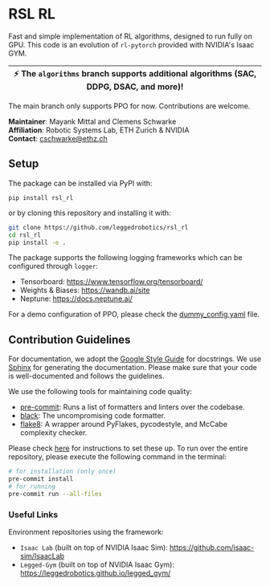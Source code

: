 # RSL RL

Fast and simple implementation of RL algorithms, designed to run fully on GPU.
This code is an evolution of `rl-pytorch` provided with NVIDIA's Isaac GYM.

| :zap:        The `algorithms` branch supports additional algorithms (SAC, DDPG, DSAC, and more)! |
| ------------------------------------------------------------------------------------------------ |

The main branch only supports PPO for now.
Contributions are welcome.

**Maintainer**: Mayank Mittal and Clemens Schwarke <br/>
**Affiliation**: Robotic Systems Lab, ETH Zurich & NVIDIA <br/>
**Contact**: cschwarke@ethz.ch

## Setup

The package can be installed via PyPI with:

```
pip install rsl_rl
```

or by cloning this repository and installing it with:

```bash
git clone https://github.com/leggedrobotics/rsl_rl
cd rsl_rl
pip install -e .
```

The package supports the following logging frameworks which can be configured through `logger`:

* Tensorboard: https://www.tensorflow.org/tensorboard/
* Weights & Biases: https://wandb.ai/site
* Neptune: https://docs.neptune.ai/

For a demo configuration of PPO, please check the [dummy_config.yaml](config/dummy_config.yaml) file.


## Contribution Guidelines

For documentation, we adopt the [Google Style Guide](https://sphinxcontrib-napoleon.readthedocs.io/en/latest/example_google.html) for docstrings. We use [Sphinx](https://www.sphinx-doc.org/en/master/) for generating the documentation. Please make sure that your code is well-documented and follows the guidelines.

We use the following tools for maintaining code quality:

- [pre-commit](https://pre-commit.com/): Runs a list of formatters and linters over the codebase.
- [black](https://black.readthedocs.io/en/stable/): The uncompromising code formatter.
- [flake8](https://flake8.pycqa.org/en/latest/): A wrapper around PyFlakes, pycodestyle, and McCabe complexity checker.

Please check [here](https://pre-commit.com/#install) for instructions to set these up. To run over the entire repository, please execute the following command in the terminal:


```bash
# for installation (only once)
pre-commit install
# for running
pre-commit run --all-files
```

### Useful Links

Environment repositories using the framework:

* `Isaac Lab` (built on top of NVIDIA Isaac Sim): https://github.com/isaac-sim/IsaacLab
* `Legged-Gym` (built on top of NVIDIA Isaac Gym): https://leggedrobotics.github.io/legged_gym/
